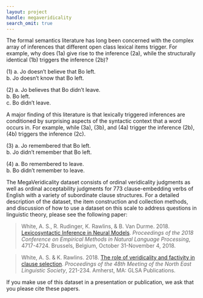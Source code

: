 ```yaml
---
layout: project
handle: megaveridicality
search_omit: true
---
```


The formal semantics literature has long been concerned with the complex array
of inferences that different open class lexical items trigger. For example, why
does (1a) give rise to the inference (2a), while the structurally identical (1b)
triggers the inference (2b)?

(1) a. Jo doesn’t believe that Bo left.<br/>
    b. Jo doesn’t know that Bo left.

(2) a. Jo believes that Bo didn’t leave.<br/>
    b. Bo left.<br/>
    c. Bo didn’t leave.

A major finding of this literature is that lexically triggered inferences are
conditioned by surprising aspects of the syntactic context that a word occurs
in. For example, while (3a), (3b), and (4a) trigger the inference (2b), (4b)
triggers the inference (2c).

(3) a. Jo remembered that Bo left.<br/>
    b. Jo didn’t remember that Bo left.

(4) a. Bo remembered to leave.<br/>
    b. Bo didn’t remember to leave.

The MegaVeridicality dataset consists of ordinal veridicality judgments as well
as ordinal acceptability judgments for 773 clause-embedding verbs of English
with a variety of subordinate clause structures. For a detailed description of
the dataset, the item construction and collection methods, and discussion of how
to use a dataset on this scale to address questions in linguistic theory, please
see the following paper:

> White, A. S., R. Rudinger, K. Rawlins, & B. Van Durme. 2018. [Lexicosyntactic Inference in Neural Models](http://aclweb.org/anthology/D18-1501). _Proceedings of the 2018 Conference on Empirical Methods in Natural Language Processing_, 4717-4724. Brussels, Belgium, October 31-November 4, 2018.

> White, A. S. & K. Rawlins. 2018. [The role of veridicality and factivity in clause selection](http://aaronstevenwhite.io/papers/white_role_2018.pdf). _Proceedings of the 48th Meeting of the North East Linguistic Society_, 221-234. Amherst, MA: GLSA Publications.

If you make use of this dataset in a presentation or publication, we ask that
you please cite these papers.
